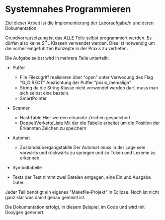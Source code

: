 Systemnahes Programmieren
=========================

Ziel dieser Arbeit ist die Implementierung der Laboraufgabe/n und deren Dokumentation.

Grundvorrausetzung ist das ALLE Teile selbst programmiert werden. Es dürfen also keine STL
Klassen verwendet werden. Dies ist notwendig um die vorher eingeführten Konzepte in der Praxis 
zu vertiefen.

Die Aufgabe selbst wird in mehrere Teile unterteilt:

- Puffer
  + File
    Filezugriff realisieren über "open" unter Verwedung des Flag "O_DIRECT"
    Ausrichtung der Puffer "posix_memalign"
  + String
    da die String Klasse nicht verwendet werden darf, muss man sich selbst eine basteln.
  + SmartPointer

- Scanner
  + HashTable
    Hier werden erkannte Zeichen gespeichert
  + DoppeltVerketteListe
    Mit der die Tabelle arbeitet um die Position der Erkannten Zeichen zu speichern
  
- Automat
  + Zustandsübergangstablle
    Der Automat muss in der Lage sein vorwärts und rückwärts zu springen und so Token und Lexeme zu erkennen
  
- Symboltabelle

- Tests
  der Test nimmt zwei Dateien entgegen, eine Ein und Ausgabe Datei

Jeder Teil benötigt ein eigenes "Makefile-Projekt" in Eclipse. Noch ist nicht ganz klar was damit genau gemeint ist.

Die Dokumentation erfolgt, in diesem Beispiel, im Code und wird mit Doxygen generiert.
